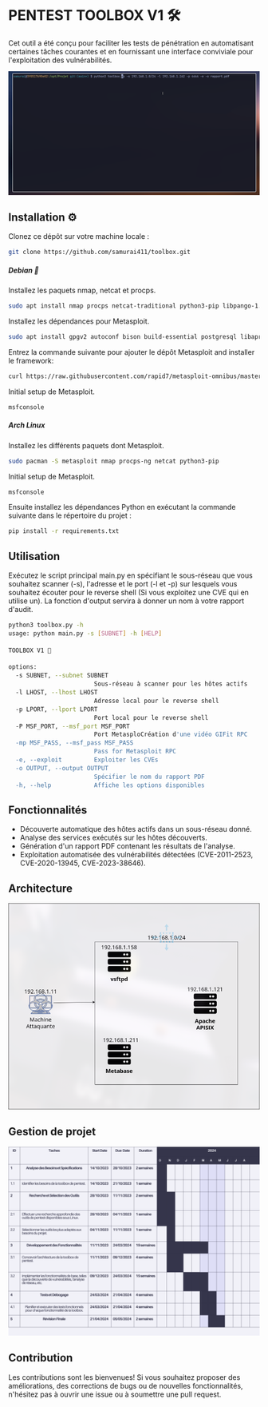 # PENTEST TOOLBOX V1 🛠️

Cet outil a été conçu pour faciliter les tests de pénétration en automatisant certaines tâches courantes et en fournissant une interface conviviale pour l'exploitation des vulnérabilités.

![](https://github.com/samurai411/toolbox/blob/main/exploit.gif)

## Installation ⚙️

Clonez ce dépôt sur votre machine locale :
``` bash
git clone https://github.com/samurai411/toolbox.git
```

##### Debian 🍥

Installez les paquets nmap, netcat et procps.
``` sh
sudo apt install nmap procps netcat-traditional python3-pip libpango-1.0-0 libpangoft2-1.0-0 -y
```

Installez les dépendances pour Metasploit.
``` sh
sudo apt install gpgv2 autoconf bison build-essential postgresql libaprutil1 libgmp3-dev libpcap-dev openssl libpq-dev libreadline6-dev libsqlite3-dev libssl-dev locate libsvn1 libtool libxml2 libxml2-dev libxslt-dev wget libyaml-dev ncurses-dev  postgresql-contrib xsel zlib1g zlib1g-dev curl -y
```

Entrez la commande suivante pour ajouter le dépôt Metasploit and installer le framework:
``` sh
curl https://raw.githubusercontent.com/rapid7/metasploit-omnibus/master/config/templates/metasploit-framework-wrappers/msfupdate.erb > msfinstall && chmod 755 msfinstall && ./msfinstall
```

Initial setup de Metasploit.
``` sh
msfconsole
```
##### Arch Linux

Installez les différents paquets dont Metasploit.
``` sh
sudo pacman -S metasploit nmap procps-ng netcat python3-pip
```
Initial setup de Metasploit.
``` sh
msfconsole
```

Ensuite installez les dépendances Python en exécutant la commande suivante dans le répertoire du projet :
``` bash
pip install -r requirements.txt
```

## Utilisation

Exécutez le script principal main.py en spécifiant le sous-réseau que vous souhaitez scanner (-s), l'adresse et le port (-l et -p) sur lesquels vous souhaitez écouter pour le reverse shell (Si vous exploitez une CVE qui en utilise un).
La fonction d'output servira à donner un nom à votre rapport d'audit. 
``` bash
python3 toolbox.py -h
usage: python main.py -s [SUBNET] -h [HELP]

TOOLBOX V1 🧰

options:
  -s SUBNET, --subnet SUBNET
                        Sous-réseau à scanner pour les hôtes actifs
  -l LHOST, --lhost LHOST
                        Adresse local pour le reverse shell
  -p LPORT, --lport LPORT
                        Port local pour le reverse shell
  -P MSF_PORT, --msf_port MSF_PORT
                        Port MetasploCréation d'une vidéo GIFit RPC
  -mp MSF_PASS, --msf_pass MSF_PASS
                        Pass for Metasploit RPC
  -e, --exploit         Exploiter les CVEs
  -o OUTPUT, --output OUTPUT
                        Spécifier le nom du rapport PDF
  -h, --help            Affiche les options disponibles
```

## Fonctionnalités

- Découverte automatique des hôtes actifs dans un sous-réseau donné.
- Analyse des services exécutés sur les hôtes découverts.
- Génération d'un rapport PDF contenant les résultats de l'analyse.
- Exploitation automatisée des vulnérabilités détectées (CVE-2011-2523, CVE-2020-13945, CVE-2023-38646).

## Architecture

![](https://github.com/samurai411/toolbox/blob/main/archi.png)

## Gestion de projet

![](https://github.com/samurai411/toolbox/blob/main/gantt.png)

## Contribution

Les contributions sont les bienvenues! Si vous souhaitez proposer des améliorations, des corrections de bugs ou de nouvelles fonctionnalités, n'hésitez pas à ouvrir une issue ou à soumettre une pull request.


